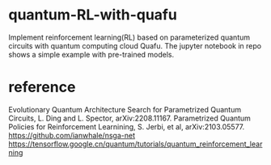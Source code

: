 # quantum-RL-with-quafu
Implement reinforcement learning(RL) based on parameterized quantum circuits with quantum computing cloud Quafu. The jupyter notebook in repo shows a simple example with pre-trained models.

# reference
Evolutionary Quantum Architecture Search for Parametrized Quantum Circuits, L. Ding and L. Spector, arXiv:2208.11167.
Parametrized Quantum Policies for Reinforcement Learnining, S. Jerbi, et al, arXiv:2103.05577.
https://github.com/ianwhale/nsga-net
https://tensorflow.google.cn/quantum/tutorials/quantum_reinforcement_learning
